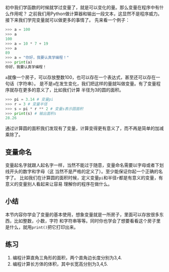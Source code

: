 初中我们学函数的时候就学过变量了，就是可以变化的量。那么变量在程序中有什么作用呢？
之前我们用Python做计算器和输出一段文本，这显然不是程序威力。接下来我们学完变量就可以做更多的事情了。
先来看一个例子：

```python
>>> a = 100 
>>> a
100
>>> a = 10 * 7 + 19
>>> a
89
>>> a = "你好，我要认真学编程！"
>>> print(a)
你好，我要认真学编程！

```

`a`就像一个房子，可以存放整数100，也可以存在一个表达式，甚至还可以存在一句话（字符串）。
是不是`a`在发生变化，我们把这样的量就叫做变量。有了变量程序就存在更多的意义了，比如我们计算
半径为3的圆的面积。

```python
>>> pi = 3.14 # 变量pi
>>> r = 3 # 变量半径
>>> s = pi * r ** 2 # 变量s表示圆面积
>>> print(s) # 输出面积s
28.26
```

通过计算圆的面积我们发现有了变量，计算变得更有意义了，而不再是简单的加减乘除了。

## 变量命名
变量起名字就跟人起名字一样，当然不能过于随意，变量命名需要以字母或者下划线开头的数字和字母（这
当然不是严格的定义了）。至少能保证你起一个正确的名字了。
比如我们在计算圆的面积时候，定义变量`pi`和半径`r`都是有意义的变量，有意义的变量别人看起来让容易
理解你的程序在做什么。

## 小结
本节内容你学会了变量的基本使用，想象变量就是一所房子，里面可以存放很多东西，比如整数，小数，字符
和字符串等等。同时你也学会了想要看看这个房子里是什么，就用`print()`把它打印出来。

## 练习
1. 编程计算直角三角形的面积，两个直角边长度分别为3,4.
2. 编程计算长方体的体积，其中长宽高分别为3,4,5.
